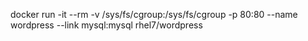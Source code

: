 docker run -it --rm -v /sys/fs/cgroup:/sys/fs/cgroup -p 80:80 --name wordpress --link mysql:mysql rhel7/wordpress
